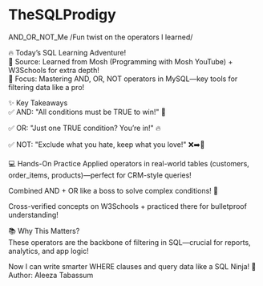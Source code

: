 # TheSQLProdigy
AND_OR_NOT_Me /Fun twist on the operators I learned/
<br>

🔥 Today’s SQL Learning Adventure!
<br>
📌 Source: Learned from Mosh (Programming with Mosh YouTube) + W3Schools for extra depth!
<br>
🎯 Focus: Mastering AND, OR, NOT operators in MySQL—key tools for filtering data like a pro!

✨ Key Takeaways
<br>
✅ AND: "All conditions must be TRUE to win!" 🎯

✅ OR: "Just one TRUE condition? You’re in!" 🔥

✅ NOT: "Exclude what you hate, keep what you love!" ❌➡️💖

💻 Hands-On Practice
Applied operators in real-world tables (customers, order_items, products)—perfect for CRM-style queries!

Combined AND + OR like a boss to solve complex conditions! 🤯

Cross-verified concepts on W3Schools + practiced there for bulletproof understanding!

📚 Why This Matters?
<br>
These operators are the backbone of filtering in SQL—crucial for reports, analytics, and app logic!

Now I can write smarter WHERE clauses and query data like a SQL Ninja! 🥋
<br>
Author: Aleeza Tabassum


